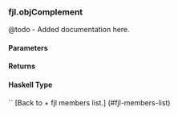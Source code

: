 ### fjl.objComplement
@todo - Added documentation here.

#### Parameters

#### Returns
 
#### Haskell Type
``
[Back to  + fjl members list.]
(#fjl-members-list)
